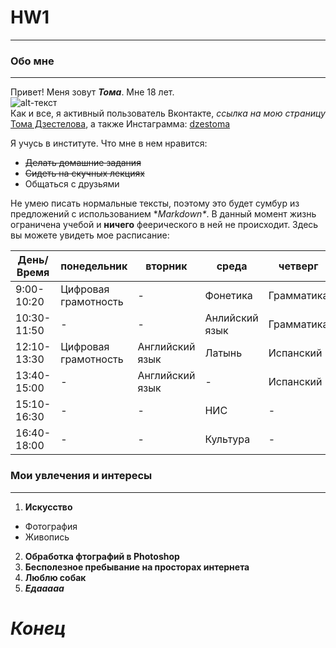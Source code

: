# HW1
***
### Обо мне
***
Привет! Меня зовут **_Тома_**. Мне 18 лет.  
![alt-текст](https://pp.userapi.com/c637631/v637631505/5ca67/qXRw8gjI53E.jpg)  
Как и все, я активный пользователь Вконтакте, *ссылка на мою страницу* [Тома Дзестелова](https://vk.com/tom__gnom), а также Инстаграмма: [dzestoma](https://www.instagram.com/dzestoma// "instagram dzestoma")  

Я учусь в институте. Что мне в нем нравится:
* ~~Делать домашние задания~~
* ~~Сидеть на скучных лекциях~~
* Общаться с друзьями

Не умею писать нормальные тексты, поэтому это будет сумбур из предложений с использованием  \**Markdown\**. 
В данный момент жизнь ограничена учебой и **ничего** феерического в ней не происходит.  Здесь вы можете увидеть мое расписание:  


День/Время | **понедельник** |  **вторник** | **среда** | **четверг** | **пятница**  
--- |--- |--- |--- |--- |--- 
9:00-10:20 | Цифровая грамотность|- | Фонетика | Грамматика | Английский видео 
10:30-11:50| - | - | Анлийский язык | Грамматика | Испанский
12:10-13:30| Цифровая грамотность | Английский язык | Латынь | Испанский | Британская литература
13:40-15:00|-| Английский язык|-| Испанский |- 
15:10-16:30|-|- | НИС |-| Культура 
16:40-18:00|-|-| Культура | - | Британская литература  


### Мои увлечения и интересы
------  
1. **Искусство**
* Фотография  
* Живопись
2. **Обработка фтографий в Photoshop**
3. **Бесполезное пребывание на просторах интернета**
4. **Люблю собак**
5. **_Едааааа_**
# *Конец*
